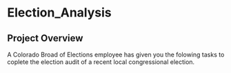 # Election_Analysis

## Project Overview
A Colorado Broad of Elections employee has given you the folowing tasks to coplete the election audit of a recent local congressional election.
